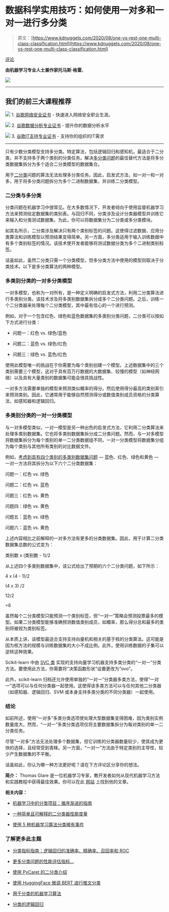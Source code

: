 # 数据科学实用技巧：如何使用一对多和一对一进行多分类

> 原文：[https://www.kdnuggets.com/2020/08/one-vs-rest-one-multi-class-classification.html](https://www.kdnuggets.com/2020/08/one-vs-rest-one-multi-class-classification.html)

[评论](#comments)

**由机器学习专业人士兼作家托马斯·格雷**。

![](../Images/eddab375a6fe2bcdb19f51b4eb2cea5d.png)

* * *

## 我们的前三大课程推荐

![](../Images/0244c01ba9267c002ef39d4907e0b8fb.png) 1\. [谷歌网络安全证书](https://www.kdnuggets.com/google-cybersecurity) - 快速进入网络安全职业生涯。

![](../Images/e225c49c3c91745821c8c0368bf04711.png) 2\. [谷歌数据分析专业证书](https://www.kdnuggets.com/google-data-analytics) - 提升你的数据分析水平

![](../Images/0244c01ba9267c002ef39d4907e0b8fb.png) 3\. [谷歌IT支持专业证书](https://www.kdnuggets.com/google-itsupport) - 支持你的组织的IT需求

* * *

只有少数分类模型支持多分类。特定算法，包括逻辑回归和感知机，最适合于二分类，并不支持多于两个类别的分类任务。解决[多分类问题](https://en.wikipedia.org/wiki/Multiclass_classification)的最佳替代方法是将多分类数据集拆分为多个适合二分类模型的数据集合。

用于[二分类](https://www.coursera.org/lecture/analytics-excel/introduction-to-binary-classification-TUihw)问题的算法无法处理多分类任务。因此，启发式方法，如一对一和一对多，用于将多分类问题拆分为多个二进制数据集，并训练二分类模型。

### 二分类与多分类

分类问题在机器学习中很常见。在大多数情况下，开发者倾向于使用监督机器学习方法来预测给定数据集的类别表。与回归不同，分类涉及设计分类器模型并训练它来输入和分类测试数据集。为此，你可以将数据集分为二分类或多分类模块。

如其名所示，二分类涉及解决只有两个类别标签的问题。这使得过滤数据、应用分类算法和训练模型以预测结果变得简单。另一方面，多分类适用于输入训练数据中有多个类别标签的情况。该技术使开发者能够将测试数据分类为多个二进制类别标签。

话虽如此，虽然二分类只需一个分类模型，但多分类方法中使用的模型则取决于分类技术。以下是多分类算法的两种模型。

### 多类别分类的一对多分类模型

一对多模型，也称为一对所有，是一种定义明确的启发式方法，利用二分类算法进行多类别分类。该技术涉及将多类别数据集拆分成多个二分类问题。之后，训练一个二分类器来处理每个二分类模型，其中最有信心的一个进行预测。

例如，对于一个包含红色、绿色和蓝色数据集的多类别分类问题，二分类可以按如下方式进行分类：

+   问题一：红色 vs. 绿色/蓝色

+   问题二：蓝色 vs. 绿色/红色

+   问题三：绿色 vs. 蓝色/红色

使用此模型唯一的挑战在于你需要为每个类别创建一个模型。上述数据集中的三个类别需要三个模型，这对于具有百万行数据的大数据集、较慢的模型（如神经网络）以及具有大量类别的数据集可能会很具挑战性。

一对多方法需要单独的模型来预测类似概率的得分。然后使用得分最高的类别索引来预测类别。因此，它通常用于能够自然预测得分或数值类别成员资格的分类算法，如感知器和逻辑回归。

### 多类别分类的一对一分类模型

与一对多模型类似，一对一模型是另一种出色的启发式方法，它利用二分类算法来处理多类别数据集。它也将多类别数据集拆分成二分类问题。然而，与一对多模型将数据集拆分为每个类别的单一二分类数据组不同，一对一分类模型将数据集分组为每个类别与其他所有类别的对比数据文件。

例如，[考虑到具有四个类别的多类别数据集问题](https://towardsdatascience.com/machine-learning-multiclass-classification-with-imbalanced-data-set-29f6a177c1a) — 蓝色、红色、绿色和黄色 — 一对一方法将其拆分为以下六个二分类数据集：

问题一：红色 vs. 绿色

问题二：红色 vs. 蓝色

问题三：红色 vs. 黄色

问题四：绿色 vs. 黄色

问题五：蓝色 vs. 绿色

问题六：蓝色 vs. 黄色

上述内容相比之前解释的一对多方法有更多的分类数据集。因此，用于计算二分类数据集总数的公式变为：

类别数 x (类别数 - 1)/2

从上述四个多类别数据集中，该公式给出了预期的六个二分类问题，如下所示：

4 x (4 - 1)/2

(4 x 3) /2

12/2

=6

虽然每个二分类模型只能预测一个类别标签，但“一对一”策略会预测投票最多的模型。如果二分类模型能够准确预测数值类别成员，如概率，那么得分总和最多的类别将被视为类别标签。

从本质上讲，该模型最适合支持支持向量机和相关的基于核的分类算法。这可能是因为核方法的规模与训练数据集的大小不成比例。此外，使用训练数据的子集可以逆转这种效果。

Scikit-learn 中由 [SVC 类](https://scikit-learn.org/stable/modules/generated/sklearn.svm.SVC.html) 实现的支持向量学习机器支持多类分类的“一对一”分类方法。要使用此方法，你需要将“决策函数形状”设置更改为“ovo”。

此外，scikit-learn 归档还允许使用单独的“一对一”分类器多类方法，使得“一对一”选项可以与任何分类器一起使用。这使得该多类方法可以与任何其他二分类器（如感知器、逻辑回归、SVM 或本身支持多类分类的不同分类器）一起使用。

### 结论

如前所述，使用“一对多”多类分类选项使处理大型数据集变得困难，因为类别实例数量庞大。然而，“一对一”多类分类选项仅将主要数据集拆分为每对类别的单一二分类任务。

尽管“一对多”方法无法处理多个数据集，但它训练的分类器数量较少，使其成为更快的选择，且经常受到青睐。另一方面，“一对一”方法由于特定类别的主导性，较少产生数据集的不平衡。

话虽如此，你认为哪一种方法更好呢？请在下方评论区分享你的想法。

**简介：** Thomas Glare 是一位机器学习专家，教开发者如何从现代机器学习方法和实践教程中获得最佳效果。你可以在此 [网站](https://futureentech.com/write-business-blog-visitors/) 上找到他的文章。

**相关内容：**

+   [机器学习中的分类项目：循序渐进的指南](https://www.kdnuggets.com/2020/06/classification-project-machine-learning-guide.html)

+   [一种简单且可解释的二分类器性能度量](https://www.kdnuggets.com/2020/03/interpretable-performance-measure-binary-classifier.html)

+   [使用 5 种机器学习算法分类稀有事件](https://www.kdnuggets.com/2020/01/classify-rare-event-machine-learning-algorithms.html)

### 了解更多此主题

+   [分类指标指南：逻辑回归的准确率、精确率、召回率和 ROC](https://www.kdnuggets.com/2022/10/classification-metrics-walkthrough-logistic-regression-accuracy-precision-recall-roc.html)

+   [更多分类问题的性能评估指标…](https://www.kdnuggets.com/2020/04/performance-evaluation-metrics-classification.html)

+   [使用 PyCaret 的二分类介绍](https://www.kdnuggets.com/2021/12/introduction-binary-classification-pycaret.html)

+   [使用 HuggingFace 微调 BERT 进行推文分类](https://www.kdnuggets.com/2022/01/finetuning-bert-tweets-classification-ft-hugging-face.html)

+   [用于分类的机器学习算法](https://www.kdnuggets.com/2022/03/machine-learning-algorithms-classification.html)

+   [分类的逻辑回归](https://www.kdnuggets.com/2022/04/logistic-regression-classification.html)
